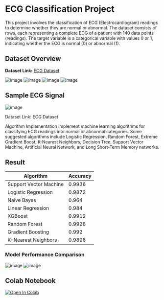 # ECG Classification Project

This project involves the classification of ECG (Electrocardiogram) readings to determine whether they are normal or abnormal. The dataset consists of rows, each representing a complete ECG of a patient with 140 data points (readings). The target variable is a categorical variable with values 0 or 1, indicating whether the ECG is normal (0) or abnormal (1).

## Dataset Overview
**Dataset Link:** [ECG Dataset](https://www.kaggle.com/datasets/devavratatripathy/ecg-dataset/data)

![image](https://github.com/amiruzzaman1/Heart-Disease-Detection-with-ECG/assets/68743925/6acee237-0615-4308-b7e7-7aa4b979aa02)
![image](https://github.com/amiruzzaman1/Heart-Disease-Detection-with-ECG/assets/68743925/58507133-fc1b-4bc1-9b8c-187d40476eea)
![image](https://github.com/amiruzzaman1/Heart-Disease-Detection-with-ECG/assets/68743925/25fcea00-146f-4c18-9acf-c8094b0d88bb)
![image](https://github.com/amiruzzaman1/Heart-Disease-Detection-with-ECG/assets/68743925/5d7002bc-e681-4d39-9a98-cd560261be3c)

## Sample ECG Signal
![image](https://github.com/amiruzzaman1/Heart-Disease-Detection-with-ECG/assets/68743925/7084952d-91a3-4c7c-aa7d-6e8be6a77c86)


Dataset Link: ECG Dataset

Algorithm Implementation
Implement machine learning algorithms for classifying ECG readings into normal or abnormal categories. Some suggested algorithms include Logistic Regression, Random Forest, Extreme Gradient Boost, K-Nearest Neighbors, Decision Tree, Support Vector Machine, Artificial Neural Network, and Long Short-Term Memory networks.


## Result

| Algorithm              | Accuracy |
|------------------------|----------|
| Support Vector Machine | 0.9936   |
| Logistic Regression    | 0.9872   |
| Naive Bayes            | 0.964    |
| Linear Regression      | 0.984    |
| XGBoost                | 0.9912   |
| Random Forest          | 0.9928   |
| Gradient Boosting      | 0.992    |
| K-Nearest Neighbors    | 0.9896   |

### Model Performance Comparison
![image](https://github.com/amiruzzaman1/Heart-Disease-Detection-with-ECG/assets/68743925/1604dc00-a043-4ed1-bd18-9bf6dc766d38)
![image](https://github.com/amiruzzaman1/Heart-Disease-Detection-with-ECG/assets/68743925/c9436334-2263-48bc-bcf7-04a1afaef08e)

## Colab Notebook

[![Open In Colab](https://colab.research.google.com/assets/colab-badge.svg)](https://colab.research.google.com/drive/1D3ie2joEcyNI5AJddHxkIQ411FhxcvsR?usp=sharing)
